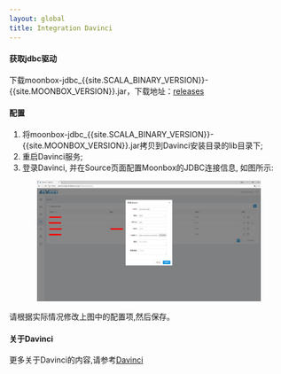 ```yaml
---
layout: global
title: Integration Davinci
---
```


#### 获取jdbc驱动

下载moonbox-jdbc_{{site.SCALA_BINARY_VERSION}}-{{site.MOONBOX_VERSION}}.jar，下载地址：[releases]()

#### 配置
   
1. 将moonbox-jdbc_{{site.SCALA_BINARY_VERSION}}-{{site.MOONBOX_VERSION}}.jar拷贝到Davinci安装目录的lib目录下;
2. 重启Davinci服务;
3. 登录Davinci, 并在Source页面配置Moonbox的JDBC连接信息, 如图所示:

<p style="text-align: center;">
  <img src="img/integration-davinci.jpg" style="width:80%;" title="Integration Davinci" alt="Integration Davinci" />
</p>
请根据实际情况修改上图中的配置项,然后保存。

#### 关于Davinci

更多关于Davinci的内容,请参考[Davinci](https://github.com/edp963/davinci)
